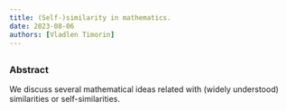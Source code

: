 ```yaml
---
title: (Self-)similarity in mathematics.
date: 2023-08-06
authors: [Vladlen Timorin]
---
```


## 

### Abstract

We discuss several mathematical ideas related with (widely understood) similarities or self-similarities.
 



